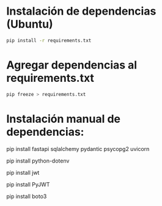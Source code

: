 # Instalación de dependencias (Ubuntu)

```bash
pip install -r requirements.txt
```
# Agregar dependencias al requirements.txt

```bash
pip freeze > requirements.txt
```
# Instalación manual de dependencias:

pip install fastapi sqlalchemy pydantic psycopg2 uvicorn

pip install python-dotenv

pip install jwt

pip install PyJWT

pip install boto3
